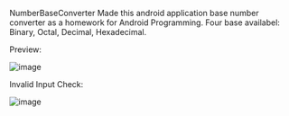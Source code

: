 NumberBaseConverter
Made this android application base number converter as a homework for Android Programming. Four base availabel: Binary, Octal, Decimal, Hexadecimal.

Preview:

![image](https://user-images.githubusercontent.com/58499182/142883431-0ad689c3-6a7e-4eb7-a12d-7f08f3f39c0f.png)


Invalid Input Check:

![image](https://user-images.githubusercontent.com/58499182/142883506-50f187f0-1eed-4709-91ff-97972b7c0b0e.png)
